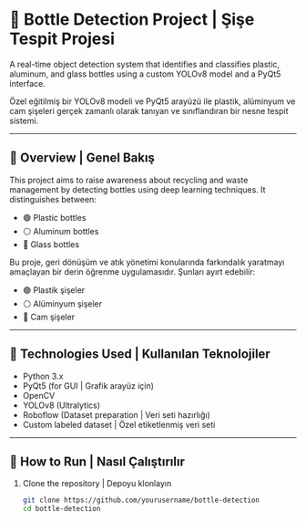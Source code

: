 # 🧴 Bottle Detection Project | Şişe Tespit Projesi

A real-time object detection system that identifies and classifies plastic, aluminum, and glass bottles using a custom YOLOv8 model and a PyQt5 interface.

Özel eğitilmiş bir YOLOv8 modeli ve PyQt5 arayüzü ile plastik, alüminyum ve cam şişeleri gerçek zamanlı olarak tanıyan ve sınıflandıran bir nesne tespit sistemi.

---

## 📌 Overview | Genel Bakış

This project aims to raise awareness about recycling and waste management by detecting bottles using deep learning techniques. It distinguishes between:
- 🟢 Plastic bottles
- ⚪ Aluminum bottles
- 🔵 Glass bottles

Bu proje, geri dönüşüm ve atık yönetimi konularında farkındalık yaratmayı amaçlayan bir derin öğrenme uygulamasıdır. Şunları ayırt edebilir:
- 🟢 Plastik şişeler
- ⚪ Alüminyum şişeler
- 🔵 Cam şişeler

---

## 🧰 Technologies Used | Kullanılan Teknolojiler

- Python 3.x  
- PyQt5 (for GUI | Grafik arayüz için)  
- OpenCV  
- YOLOv8 (Ultralytics)  
- Roboflow (Dataset preparation | Veri seti hazırlığı)  
- Custom labeled dataset | Özel etiketlenmiş veri seti

---

## 🚀 How to Run | Nasıl Çalıştırılır

1. Clone the repository | Depoyu klonlayın  
   ```bash
   git clone https://github.com/yourusername/bottle-detection
   cd bottle-detection
